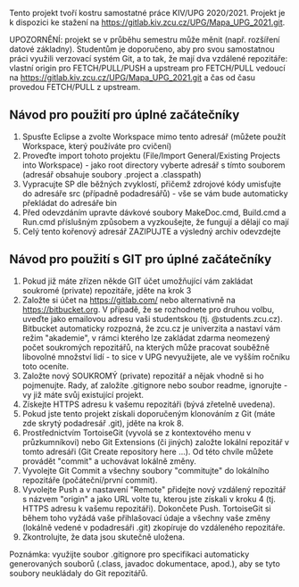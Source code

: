 ﻿Tento projekt tvoří kostru samostatné práce KIV/UPG 2020/2021. Projekt je k dispozici ke stažení na https://gitlab.kiv.zcu.cz/UPG/Mapa_UPG_2021.git. 

UPOZORNĚNÍ: projekt se v průběhu semestru může měnit (např. rozšíření datové základny). Studentům je doporučeno, aby pro svou samostatnou práci využili verzovací systém Git, a to tak, že mají dva vzdálené repozitáře: vlastní origin pro FETCH/PULL/PUSH a upstream pro FETCH/PULL vedoucí na https://gitlab.kiv.zcu.cz/UPG/Mapa_UPG_2021.git a čas od času provedou FETCH/PULL z upstream.


Návod pro použití pro úplné začátečníky
---------------------------------------
1. Spusťte Eclipse a zvolte Workspace mimo tento adresář (můžete použít Workspace, který používáte pro cvičení)
2. Proveďte import tohoto projektu (File/Import General/Existing Projects into Workspace) - jako root directory vyberte adresář s tímto souborem (adresář obsahuje soubory .project a .classpath)
3. Vypracujte SP dle běžných zvyklostí, přičemž zdrojové kódy umisťujte do adresáře src (případně podadresářů) - vše se vám bude automaticky překládat do adresáře bin
4. Před odevzdáním upravte dávkové soubory MakeDoc.cmd, Build.cmd a Run.cmd příslušným způsobem a vyzkoušejte, že fungují a dělají co mají
5. Celý tento kořenový adresář ZAZIPUJTE a výsledný archiv odevzdejte

Návod pro použití s GIT pro úplné začátečníky
---------------------------------------------
1. Pokud již máte zřízen někde GIT účet umožňující vám zakládat soukromé (private) repozitáře, jděte na krok 3
2. Založte si účet na https://gitlab.com/ nebo alternativně na https://bitbucket.org. V případě, že se rozhodnete pro druhou volbu, uveďte jako emailovou adresu vaši studentskou (tj. @students.zcu.cz). Bitbucket automaticky rozpozná, že zcu.cz je univerzita a nastaví vám režim "akademie", v rámci kterého lze zakládat zdarma neomezený počet soukromých repozitářů, na kterých může pracovat souběžně libovolné množství lidí - to sice v UPG nevyužijete, ale ve vyšším ročníku toto oceníte.
3. Založte nový SOUKROMÝ (private) repozitář a nějak vhodně si ho pojmenujte. Rady, ať založíte .gitignore nebo soubor readme, ignorujte - vy již máte svůj existující projekt.
4. Získejte HTTPS adresu k vašemu repozitáři (bývá zřetelně uvedena).
5. Pokud jste tento projekt získali doporučeným klonováním z Git (máte zde skrytý podadresář .git), jděte na krok 8.
6. Prostřednictvím TortoiseGit (vyvolá se z kontextového menu v průzkumníkovi) nebo Git Extensions (či jiných) založte lokální repozitář v tomto adresáři (Git Create repository here ...). Od této chvíle můžete provádět "commit" a uchovávat lokálně změny.
7. Vyvolejte Git Commit a všechny soubory "commitujte" do lokálního repozitáře (počáteční/první commit).
8. Vyvolejte Push a v nastavení "Remote" přidejte nový vzdálený repozitář s názvem "origin" a jako URL volte tu, kterou jste získali v kroku 4 (tj. HTTPS adresu k vašemu repozitáři). Dokončete Push. TortoiseGit si během toho vyžádá vaše přihlašovací údaje a všechny vaše změny (lokálně vedené v podadresáři .git) zkopíruje do vzdáleného repozitáře.
8. Zkontrolujte, že data jsou skutečně uložena.

Poznámka: využijte soubor .gitignore pro specifikaci automaticky generovaných souborů (.class, javadoc dokumentace, apod.), aby se tyto soubory neukládaly do Git repozitářů.
